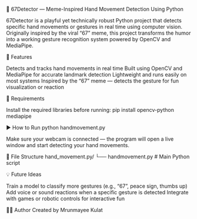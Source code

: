 🧠 67Detector — Meme-Inspired Hand Movement Detection Using Python

67Detector is a playful yet technically robust Python project that detects specific hand movements or gestures in real time using computer vision.
Originally inspired by the viral “67” meme, this project transforms the humor into a working gesture recognition system powered by OpenCV and MediaPipe.

🚀 Features

Detects and tracks hand movements in real time
Built using OpenCV and MediaPipe for accurate landmark detection
Lightweight and runs easily on most systems
Inspired by the “67” meme — detects the gesture for fun visualization or reaction

🧩 Requirements

Install the required libraries before running:
pip install opencv-python mediapipe

▶️ How to Run
python handmovement.py

Make sure your webcam is connected — the program will open a live window and start detecting your hand movements.

📂 File Structure
hand_movement.py/
 └── handmovement.py   # Main Python script

💡 Future Ideas

Train a model to classify more gestures (e.g., “67”, peace sign, thumbs up)
Add voice or sound reactions when a specific gesture is detected
Integrate with games or robotic controls for interactive fun

🧑‍💻 Author
Created by Mrunmayee Kulat
